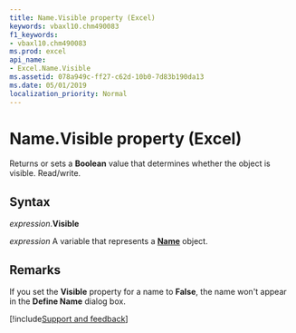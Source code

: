 ```yaml
---
title: Name.Visible property (Excel)
keywords: vbaxl10.chm490083
f1_keywords:
- vbaxl10.chm490083
ms.prod: excel
api_name:
- Excel.Name.Visible
ms.assetid: 078a949c-ff27-c62d-10b0-7d83b190da13
ms.date: 05/01/2019
localization_priority: Normal
---
```



# Name.Visible property (Excel)

Returns or sets a **Boolean** value that determines whether the object is visible. Read/write.


## Syntax

_expression_.**Visible**

_expression_ A variable that represents a **[Name](Excel.Name.md)** object.


## Remarks

If you set the **Visible** property for a name to **False**, the name won't appear in the **Define Name** dialog box.




[!include[Support and feedback](~/includes/feedback-boilerplate.md)]